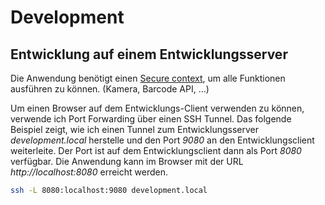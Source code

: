 # Development

## Entwicklung auf einem Entwicklungsserver

Die Anwendung benötigt einen [Secure context](https://developer.mozilla.org/en-US/docs/Web/Security/Secure_Contexts), um alle Funktionen ausführen zu können. (Kamera, Barcode API, ...)

Um einen Browser auf dem Entwicklungs-Client verwenden zu können, verwende ich Port Forwarding über einen SSH Tunnel. Das folgende Beispiel zeigt, wie ich einen Tunnel zum Entwicklungsserver *development.local* herstelle und den Port *9080* an den Entwicklungsclient weiterleite. Der Port ist auf dem Entwicklungsclient dann als Port *8080* verfügbar. Die Anwendung kann im Browser mit der URL *http://localhost:8080* erreicht werden.

```bash
ssh -L 8080:localhost:9080 development.local
```

